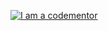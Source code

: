 <a href="https://www.codementor.io/aheddar?utm_source=github&utm_medium=button&utm_term=aheddar&utm_campaign=github"><img src="https://cdn.codementor.io/badges/i_am_a_codementor_dark.svg" alt="I am a codementor" style="max-width:100%"/></a>
